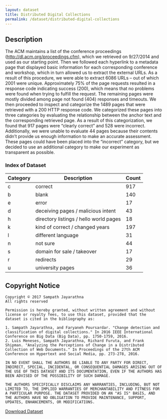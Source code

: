 ```yaml
---
layout: dataset
title: Distributed Digital Collections
permalink: /dataset/distributed-digital-collections
---
```


## Description
The ACM maintains a list of the conference proceedings (http://dl.acm.org/proceedings.cfm), which we retrieved on 9/27/2014 and used as our starting point.
Then we followed each hyperlink to a metadata page that displayed basic information for each corresponding conference and workshop, which in turn allowed us to extract the external URLs.
As a result of this procedure, we were able to extract 6086 URLs – out of which 2001 were unique.
Approximately 75% of the page requests resulted in a response code indicating success (200), which means that no problems were found when trying to fulfill the request.
The remaining pages were mostly divided among page not found (404) responses and timeouts.
We then proceeded to inspect and categorize the 1489 pages that were retrieved with a 200 HTTP response code.
We categorized these pages into three categories by evaluating the relationship between the anchor text and the corresponding retrieved page.
As a result of this categorization, we found that 917 pages were “clearly correct” and 528 were incorrect.
Additionally, we were unable to evaluate 44 pages because their contents didn’t provide us enough information to make an accurate assessment.
These pages could have been placed into the “incorrect” category, but we decided to use an additional category to make our experiment as transparent as possible.

### Index of Dataset
| Category | Description                            | Count |
|----------|----------------------------------------|-------|
| c        | correct                                | 917   |
| b        | blank                                  | 140   |
| e        | error                                  | 17    |
| d        | deceiving pages / malicious intent     | 43    |
| h        | directory listings / hello world pages | 18    |
| k        | kind of correct / changed years        | 197   |
| l        | different language                     | 31    |
| n        | not sure                               | 44    |
| s        | domain for sale / takeover             | 17    |
| r        | redirects                              | 29    |
| u        | university pages                       | 36    |

## Copyright Notice
```
Copyright © 2017 Sampath Jayarathna
All rights reserved

Permission is hereby granted, without written agreement and without license or royalty fees, to use this dataset, provided that the dataset is cited in the bibliography as:

1. Sampath Jayarathna, and Faryaneh Poursardar. "Change detection and classification of digital collections." In 2016 IEEE International Conference on Big Data (Big Data), pp. 1750-1759, 2016.
2. Luis Meneses, Sampath Jayarathna, Richard Furuta, and Frank Shipman. "Analyzing the Perceptions of Change in a Distributed Collection of Web Documents." In Proceedings of the 27th ACM Conference on Hypertext and Social Media, pp. 273-278, 2016.

IN NO EVENT SHALL THE AUTHORS BE LIABLE TO ANY PARTY FOR DIRECT, INDIRECT, SPECIAL, INCIDENTAL, OR CONSEQUENTIAL DAMAGES ARISING OUT OF THE USE OF THIS DATASET AND ITS DOCUMENTATION, EVEN IF THE AUTHORS HAS BEEN ADVISED OF THE POSSIBILITY OF SUCH DAMAGE.

THE AUTHORS SPECIFICALLY DISCLAIMS ANY WARRANTIES, INCLUDING, BUT NOT LIMITED TO, THE IMPLIED WARRANTIES OF MERCHANTABILITY AND FITNESS FOR A PARTICULAR PURPOSE. THE DATASET PROVIDED ON AN "AS IS" BASIS, AND THE AUTHORS HAVE NO OBLIGATION TO PROVIDE MAINTENANCE, SUPPORT, UPDATES, ENHANCEMENTS, OR MODIFICATIONS.
```

<a href="https://www.cs.odu.edu/~sampath/dataset/Distributed_Digital_Collections_dataset.zip" target="_blank" class="btn btn-sm btn-outline-primary">Download Dataset</a>